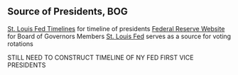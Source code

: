 ## Source of Presidents, BOG

[St. Louis Fed Timelines](https://fraser.stlouisfed.org/timeline) for timeline of presidents
[Federal Reserve Website](https://www.federalreserve.gov/aboutthefed/bios/board/boardmembership.htm) for Board of Governors Members
[St. Louis Fed](https://www.stlouisfed.org/open-vault/2022/nov/fomc-voting-rotation-explained) serves as a source for voting rotations

STILL NEED TO CONSTRUCT TIMELINE OF NY FED FIRST VICE PRESIDENTS
